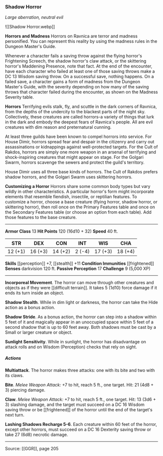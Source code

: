 ### Shadow Horror
_Large aberration, neutral evil_

![[Shadow Horror.webp]]

**Horrors and Madness** Horrors on Ravnica are terror and madness personified. You can represent this reality by using the madness rules in the Dungeon Master's Guide.

Whenever a character fails a saving throw against the flying horror's Frightening Screech, the shadow horror's claw attack, or the skittering horror's Maddening Presence, note that fact. At the end of the encounter, have each character who failed at least one of those saving throws make a DC 13 Wisdom saving throw. On a successful save, nothing happens. On a failed save, a character gains a form of madness from the Dungeon Master's Guide, with the severity depending on how many of the saving throws that character failed during the encounter, as shown on the Madness Severity table.





**Horrors** Terrifying evils stalk, fly, and scuttle in the dark corners of Ravnica, from the depths of the undercity to the blackest parts of the night sky. Collectively, these creatures are called horrors-a variety of things that lurk in the dark and embody the deepest fears of Ravnica's people. All are evil creatures with dim reason and preternatural cunning.

At least three guilds have been known to compel horrors into service. For House Dimir, horrors spread fear and despair in the citizenry and carry out assassinations or kidnappings against well-protected targets. For the Cult of Rakdos, horrors are simply one more weapon in an arsenal of terrifying and shock-inspiring creatures that might appear on stage. For the Golgari Swarm, horrors scavenge the sewers and protect the guild's territory.

House Dimir uses all three base kinds of horrors. The Cult of Rakdos prefers shadow horrors, and the Golgari Swarm uses skittering horrors.


**Customizing a Horror** Horrors share some common body types but vary wildly in other characteristics. A particular horror's form might incorporate elements that resemble fiendish, insectile, or reptilian features. To customize a horror, choose a base creature (flying horror, shadow horror, or skittering horror), then roll once on the Primary Features table and once on the Secondary Features table (or choose an option from each table). Add those features to the base creature.










---

**Armor Class** 13
**Hit Points** 120 (16d10 + 32)
**Speed** 40 ft.

| STR     | DEX     | CON     | INT     | WIS     | CHA     |
|---------|---------|---------|---------|---------|---------|
| 12 (+1) | 16 (+3) | 14 (+2) | 2 (-4) | 17 (+3) | 18 (+4) |

**Skills** [[perception]] +7, [[stealth]] +11
**Condition Immunities** [[frightened]]
**Senses** darkvision 120 ft.
**Passive Perception** 17
**Challenge** 9 (5,000 XP)

---

**Incorporeal Movement**. The horror can move through other creatures and objects as if they were [[difficult terrain]]. It takes 5 (1d10) force damage if it ends its turn inside an object.

**Shadow Stealth**. While in dim light or darkness, the horror can take the Hide action as a bonus action.

**Shadow Stride**. As a bonus action, the horror can step into a shadow within 5 feet of it and magically appear in an unoccupied space within 5 feet of a second shadow that is up to 60 feet away. Both shadows must be cast by a Small or larger creature or object.

**Sunlight Sensitivity**. While in sunlight, the horror has disadvantage on attack rolls and on Wisdom (Perception) checks that rely on sight.

##### Actions
**Multiattack**. The horror makes three attacks: one with its bite and two with its claws.

**Bite**. _Melee Weapon Attack:_ +7 to hit, reach 5 ft., one target. Hit: 21 (4d8 + 3) piercing damage.

**Claw**. _Melee Weapon Attack:_ +7 to hit, reach 5 ft., one target. Hit: 13 (3d6 + 3) slashing damage, and the target must succeed on a DC 16 Wisdom saving throw or be [[frightened]] of the horror until the end of the target's next turn.

**Lashing Shadows Recharge 5-6**. Each creature within 60 feet of the horror, except other horrors, must succeed on a DC 16 Dexterity saving throw or take 27 (6d8) necrotic damage.


---

Source: [[GGR]], page 205